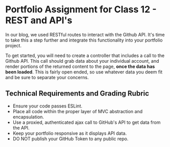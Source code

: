 # Portfolio Assignment for Class 12 - REST and API's

In our blog, we used RESTful routes to interact with the Github API.  It's time to take this a step further and integrate this functionality into your portfolio project.

To get started, you will need to create a controller that includes a call to the Github API. This call should grab data about your individual account, and render portions of the returned content to the page, **once the data has been loaded**.  This is fairly open ended, so use whatever data you deem fit and be sure to separate your concerns.

## Technical Requirements and Grading Rubric
 - Ensure your code passes ESLint.
 - Place all code within the proper layer of MVC abstraction and encapsulation.
 - Use a proxied, authenticated ajax call to GitHub's API to get data from the API.
 - Keep your portfolio responsive as it displays API data.
 - DO NOT publish your GitHub Token to any public repo.

